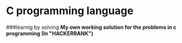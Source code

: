 # C programming language
###learnig by solving
**My own working solution for the problems in c programming (In "HACKERRANK")**

